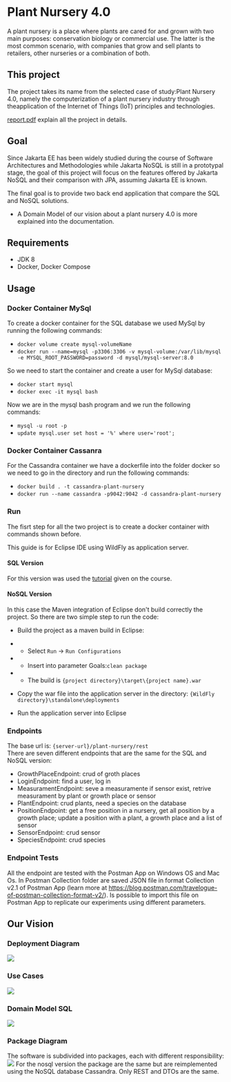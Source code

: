 # Plant Nursery 4.0
A plant nursery is a place where plants are cared for and grown with two main purposes: conservation biology or commercial use. The latter is the most common scenario, with companies that grow and sell plants to retailers, other nurseries or a combination of both.

## This project
The project takes its name from the selected case of study:Plant Nursery 4.0, namely the computerization of a plant nursery industry through theapplication of the Internet of Things (IoT) principles and technologies.

[report.pdf](https://github.com/jasonravagli/plant-nursery-4.0/blob/main/documentation/report.pdf) explain all the project in details.

## Goal
Since Jakarta EE has been widely studied during the course of Software Architectures and Methodologies while Jakarta NoSQL is still in a prototypal stage, the goal of this project will focus on the features offered by Jakarta NoSQL and their comparison with JPA, assuming Jakarta EE is known.

The final goal is to provide two back end application that compare the SQL and NoSQL solutions.  
+ A Domain Model of our vision about a plant nursery 4.0 is more explained into the documentation.

## Requirements
+ JDK 8
+ Docker, Docker Compose

## Usage

### Docker Container MySql
To create a docker container for the SQL database we used MySql by running the following commands:
+ `docker volume create mysql-volumeName`
+ `docker run --name=mysql -p3306:3306 -v mysql-volume:/var/lib/mysql -e MYSQL_ROOT_PASSWORD=password -d mysql/mysql-server:8.0`
 
So we need to start the container and create a user for MySql database:
+ `docker start mysql`
+ `docker exec -it mysql bash`

Now we are in the mysql bash program and we run the following commands:
+ `mysql -u root -p`
+ `update mysql.user set host = '%' where user='root';`

### Docker Container Cassanra
For the Cassandra container we have a dockerfile into the folder docker so we need to go in the directory and run the following commands:
+ `docker build . -t cassandra-plant-nursery`
+ `docker run --name cassandra -p9042:9042 -d cassandra-plant-nursery`

### Run
The fisrt step for all the two project is to create a docker container with commands shown before.

This guide is for Eclipse IDE using WildFly as application server.
#### SQL Version
For this version was used the [tutorial](https://github.com/jasonravagli/plant-nursery-4.0/blob/main/documentation/SwamLab21-1_JavaEEinAction.pdf) given on the course.

#### NoSQL Version
In this case the Maven integration of Eclipse don't build correctly the project.
So there are two simple step to run the code:
+ Build the project as a maven build in Eclipse:
+ + Select `Run` -> `Run Configurations`
+ + Insert into parameter Goals:`clean package`
+ + The build is `{project directory}\target\{project name}.war`

+ Copy the war file into the application server in the directory: `{WildFly directory}\standalone\deployments`
+ Run the application server into Eclipse

### Endpoints
The base url is: `{server-url}/plant-nursery/rest`  
There are seven different endpoints that are the same for the SQL and NoSQL version:
+ GrowthPlaceEndpoint: crud of groth places
+ LoginEndpoint: find a user, log in
+ MeasuramentEndpoint: seve a measuramente if sensor exist, retrive measurament by plant or growth place or sensor
+ PlantEndpoint: crud plants, need a species on the database
+ PositionEndpoint: get a free position in a nursery, get all position by a growth place; update a position with a plant, a growth place and a list of sensor
+ SensorEndpoint: crud sensor
+ SpeciesEndpoint: crud species

### Endpoint Tests
All the endpoint are tested with the Postman App on Windows OS and Mac Os.
In Postman Collection folder are saved JSON file in format Collection v2.1 of Postman App (learn more at https://blog.postman.com/travelogue-of-postman-collection-format-v2/).
Is possible to import this file on Postman App to replicate our experiments using different parameters.


## Our Vision

### Deployment Diagram
<img src="https://github.com/jasonravagli/plant-nursery-4.0/blob/main/img/deployment-diagram.png">

### Use Cases
<img src="https://github.com/jasonravagli/plant-nursery-4.0/blob/main/img/use-cases-diagram.png">

### Domain Model SQL
<img src="https://github.com/jasonravagli/plant-nursery-4.0/blob/main/img/domain-model.png">

### Package Diagram
The software is subdivided into packages, each with different responsibility:
<img src="https://github.com/jasonravagli/plant-nursery-4.0/blob/main/img/packages-diagram.png">
For the nosql version the package are the same but are reimplemented using the NoSQL database Cassandra. Only REST and DTOs are the same.


